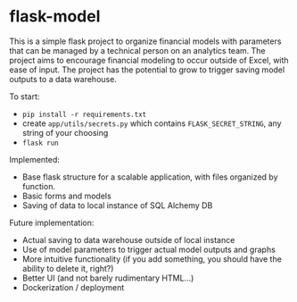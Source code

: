 # flask-model

This is a simple flask project to organize financial models with parameters that can be managed by a technical person on an analytics team. The project aims to encourage financial modeling to occur outside of Excel, with ease of input. The project has the potential to grow to trigger saving model outputs to a data warehouse.

To start:
- `pip install -r requirements.txt`
- create `app/utils/secrets.py` which contains `FLASK_SECRET_STRING`, any string of your choosing
- `flask run`

Implemented:
- Base flask structure for a scalable application, with files organized by function.
- Basic forms and models
- Saving of data to local instance of SQL Alchemy DB

Future implementation:
- Actual saving to data warehouse outside of local instance
- Use of model parameters to trigger actual model outputs and graphs
- More intuitive functionality (if you add something, you should have the ability to delete it, right?)
- Better UI (and not barely rudimentary HTML...)
- Dockerization / deployment
